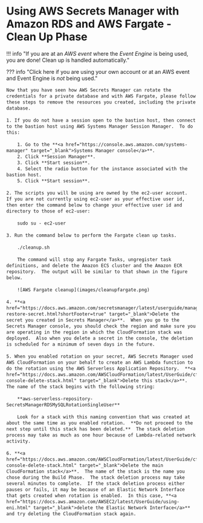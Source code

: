 # Using AWS Secrets Manager with Amazon RDS and AWS Fargate - Clean Up Phase

!!! info "If you are at an *AWS event* where the *Event Engine* is being used, you are done!  Clean up is handled automatically." 

??? info  "Click here if you are using your own account or at an AWS event and Event Engine is *not* being used." 

    Now that you have seen how AWS Secrets Manager can rotate the credentials for a private database and with AWS Fargate, please follow these steps to remove the resources you created, including the private database.

    1. If you do not have a session open to the bastion host, then connect to the bastion host using AWS Systems Manager Session Manager.  To do this:

        1. Go to the **<a href="https://console.aws.amazon.com/systems-manager" target="_blank">Systems Manager console</a>**.
        2. Click **Session Manager**.
        3. Click **Start session**.
        4. Select the radio button for the instance associated with the bastion host.
        5. Click **Start session**.

    2. The scripts you will be using are owned by the ec2-user account.  If you are not currently using ec2-user as your effective user id, then enter the command below to change your effective user id and directory to those of ec2-user:

        sudo su - ec2-user

    3. Run the command below to perform the Fargate clean up tasks.

        ./cleanup.sh

        The command will stop any Fargate Tasks, ungregister task definitions, and delete the Amazon ECS cluster and the Amazon ECR repository.  The output will be similar to that shown in the figure below.

        ![AWS Fargate cleanup](images/cleanupfargate.png)

    4. **<a href="https://docs.aws.amazon.com/secretsmanager/latest/userguide/manage_delete-restore-secret.html?shortFooter=true" target="_blank">Delete the secret you created in Secrets Manager</a>**.  When you go to the Secrets Manager console, you should check the region and make sure you are operating in the region in which the CloudFormation stack was deployed.  Also when you delete a secret in the console, the deletion is scheduled for a minimum of seven days in the future. 

    5. When you enabled rotation on your secret, AWS Secrets Manager used AWS CloudFormation on your behalf to create an AWS Lambda function to do the rotation using the AWS Serverless Application Repository.  **<a href="https://docs.aws.amazon.com/AWSCloudFormation/latest/UserGuide/cfn-console-delete-stack.html" target="_blank">Delete this stack</a>**.  The name of the stack begins with the following string:

        **aws-serverless-repository-SecretsManagerRDSMySQLRotationSingleUser**

        Look for a stack with this naming convention that was created at about the same time as you enabled rotation.  **Do not proceed to the next step until this stack has been deleted.**  The stack deletion process may take as much as one hour because of Lambda-related network activity.

    6. **<a href="https://docs.aws.amazon.com/AWSCloudFormation/latest/UserGuide/cfn-console-delete-stack.html" target="_blank">Delete the main CloudFormation stack</a>**.  The name of the stack is the name you chose during the Build Phase.  The stack deletion process may take several minutes to complete.  If the stack deletion process either pauses or fails, it may be because of an Elastic Network Interface that gets created when rotation is enabled.  In this case, **<a href="https://docs.aws.amazon.com/AWSEC2/latest/UserGuide/using-eni.html" target="_blank">delete the Elastic Network Interface</a>** and try deleting the CloudFormation stack again.
